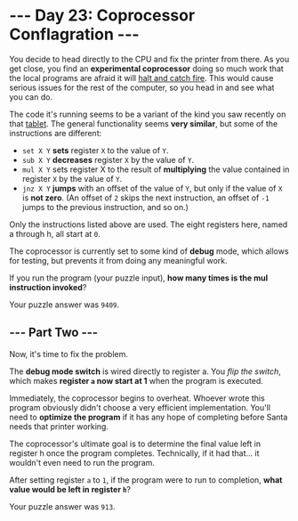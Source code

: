 # --- Day 23: Coprocessor Conflagration ---

You decide to head directly to the CPU and fix the printer from there. As you get close, you find an **experimental coprocessor** doing so much work that the local programs are afraid it will [halt and catch fire][1]. This would cause serious issues for the rest of the computer, so you head in and see what you can do.

The code it's running seems to be a variant of the kind you saw recently on that [tablet][2]. The general functionality seems **very similar**, but some of the instructions are different:

* `set X Y` **sets** register `X` to the value of `Y`.
* `sub X Y` **decreases** register `X` by the value of `Y`.
* `mul X Y` sets register X to the result of **multiplying** the value contained in register `X` by the value of `Y`.
* `jnz X Y` **jumps** with an offset of the value of `Y`, but only if the value of `X` is **not zero**. (An offset of `2` skips the next instruction, an offset of `-1` jumps to the previous instruction, and so on.)

Only the instructions listed above are used. The eight registers here, named a through h, all start at `0`.

The coprocessor is currently set to some kind of **debug** mode, which allows for testing, but prevents it from doing any meaningful work.

If you run the program (your puzzle input), **how many times is the mul instruction invoked**?

Your puzzle answer was `9409`.

## --- Part Two ---

Now, it's time to fix the problem.

The **debug mode switch** is wired directly to register a. You _flip the switch_, which makes **register `a` now start at 1** when the program is executed.

Immediately, the coprocessor begins to overheat. Whoever wrote this program obviously didn't choose a very efficient implementation. You'll need to **optimize the program** if it has any hope of completing before Santa needs that printer working.

The coprocessor's ultimate goal is to determine the final value left in register h once the program completes. Technically, if it had that... it wouldn't even need to run the program.

After setting register `a` to `1`, if the program were to run to completion, **what value would be left in register `h`**?

Your puzzle answer was `913`.

[1]: https://en.wikipedia.org/wiki/Halt_and_Catch_Fire
[2]: http://adventofcode.com/2017/day/18